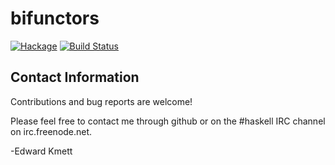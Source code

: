 bifunctors
==========

[![Hackage](https://img.shields.io/hackage/v/bifunctors.svg)](https://hackage.haskell.org/package/bifunctors) [![Build Status](https://github.com/ekmett/bifunctors/workflows/Haskell-CI/badge.svg)](https://github.com/ekmett/bifunctors/actions?query=workflow%3AHaskell-CI)

Contact Information
-------------------

Contributions and bug reports are welcome!

Please feel free to contact me through github or on the #haskell IRC channel on irc.freenode.net.

-Edward Kmett
